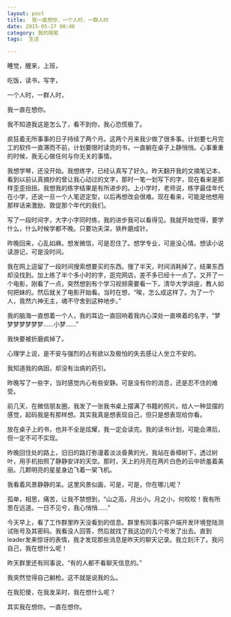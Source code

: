 ```yaml
---
layout: post
title:  我一直想你，一个人时，一群人时
date: 2015-05-27 00:46
category: 我的随笔
tags:  生活

---
```


睡觉，醒来，上班，

吃饭，读书，写字， 

一个人时，一群人时，

我一直在想你。 

我不知道我这是怎么了，看不到你，我心恐慌极了。 

疯狂着无所事事的日子持续了两个月。这两个月来我少做了很多事。计划要七月完工的软件一直滞而不前，计划要限时读完的书，一直躺在桌子上静悄悄。心事重重的时候，我无心做任何与你无关的事情。 

我想学琴，还没开始。我想练字，已经认真写了好久。昨天翻开我的文摘笔记本，看到以前认真摘抄的曾让我心动过的文字，那时一笔一划写下的字，现在看来是那样歪歪扭扭。我想我的练字结果是有所进步的。上小学时，老师说，练字最佳年代在小学，还说一旦一个人笔迹定型，以后再想改会很难。现在看来，可能是他想用那样话来激励、敦促那个年代的我们。 

写了一段时间字，大字小字同时练，我的进步我可以看得见。我就开始觉得，要学什么，什么时候学都不晚。只要功夫深，铁杵磨成针。

昨晚回来，心乱如麻。想发微信，可是忍住了。想学专业，可是没心情。想读小说读游记，可是没时间。 

我在网上逗留了一段时间搜索想要买的东西。搜了半天，时间消耗掉了，结果东西却没找到。加上练了半个多小时的字，逛完网店，差不多已经十一点了。又开了一个电影，刚看了一点，突然想到有个学习视频需要看一下。清华大学讲座，教人如何把妹的。然后就关了电影开始看。当时在想，“唉，怎么成这样了。为了一个人，竟然六神无主，魂不守舍到这种地步。” 

我的脑海一直想着一个人，我的耳边一直回响着我内心深处一直唤着的名字，“梦梦梦梦梦梦梦……小梦……” 

我快要被折磨疯掉了。 

心理学上说，是不安与强烈的占有欲以及极怕的失去感让人坐立不安的。

我知道我的病因，却没有治病的药引。 

昨晚写了一些字，当时感觉内心有些安静。可是没有你的消息，还是忍不住的难受。

前几天，在微信朋友圈，我发了一张我书桌上摆满了书籍的照片。给人一种显摆的感觉，起码我是有那样想。其实我真是想表现自己，但只是想表现给你看。 

放在桌子上的书，也并不全是炫耀，我一定会读完。我的读书计划，可能会滞后，但一定不可不实现。 

昨晚回住处的路上，旧旧的路灯弥漫着淡淡昏黄的光，我站在香樟树下，透过树叶，用手机拍照了静静安详的天空。那时，天上的月亮在两片白色的云中娇羞着美丽。几颗明亮的星星身边飞着一架飞机。 

我看着风景静静的呆。这里风景似画，可是，可是，你在哪儿呢？ 

孤单，相思，痛苦，让我不禁想到，“山之高，月出小。月之小，何皎皎！我有所思在远道。一日不见兮，我心悄悄……” 

今天早上，看了工作群里昨天没看到的信息。群里有同事问客户端开发环境登陆测试账号及其密码。我看没人回答，然后就找了我这边的几个号发了出去。直到leader发来惊讶的表情，我才发现那些消息是昨天的聊天记录。我立刻汗了。我问自己，我在想什么呢！ 

昨天群里还有同事说，“有的人都不看聊天信息的。” 

我突然觉得自己躺枪。这不就是说我的么。 

在我犯傻，在我发呆时，我在想什么呢？ 

其实我在想你。一直在想你。

